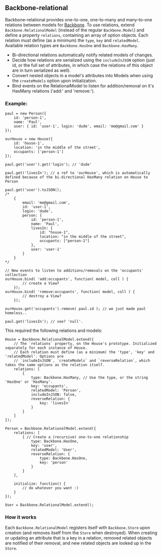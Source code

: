 ## Backbone-relational
Backbone-relational provides one-to-one, one-to-many and many-to-one relations between models for [Backbone](https://github.com/documentcloud/backbone). To use relations, extend `Backbone.RelationalModel` (instead of the regular `Backbone.Model`) and define a property `relations`, containing an array of option objects. Each relation must define (as a minimum) the `type`, `key` and `relatedModel`. Available relation types are `Backbone.HasOne` and `Backbone.HasMany`.

* Bi-directional relations automatically notify related models of changes.
* Decide how relations are serialized using the `includeInJSON` option (just id, or the full set of attributes, in which case the relations of this object are in turn serialized as well).
* Convert nested objects in a model's attributes into Models when using the `createModels` option upon initialization.
* Bind events on the RelationalModel to listen for addition/removal on it's HasMany relations ('add:<key>' and 'remove:<key>').

### Example:

	paul = new Person({
		id: 'person-1',
		name: 'Paul',
		user: { id: 'user-1', login: 'dude', email: 'me@gmail.com' }
	});
	
	ourHouse = new House({
		id: 'house-1',
		location: 'in the middle of the street',
		occupants: ['person-1']
	});
	
	paul.get('user').get('login'); // 'dude'
	
	paul.get('livesIn'); // a ref to 'ourHouse', which is automatically defined because of the bi-directional HasMany relation on House to Person
	
	paul.get('user').toJSON();
	/*
		{
			email: 'me@gmail.com',
			id: 'user-1',
			login: 'dude',
			person: {
				id: 'person-1',
				name: 'Paul',
				livesIn: {
					id: "house-1",	
					location: "in the middle of the street",
					occupants: ["person-1"]
				},
				user: 'user-1'
			}
		}
	*/
	
	// New events to listen to additions/removals on the 'occupants' collection
	ourHouse.bind( 'add:occupants', function( model, coll ) {
			// create a View?
		});
	ourHouse.bind( 'remove:occupants', function( model, coll ) {
			// destroy a View?
		});
	
	ourHouse.get('occupants').remove( paul.id ); // we just made paul homeless..
	
	paul.get('livesIn'); // see? 'null'.

	
This required the following relations and models:


	House = Backbone.RelationalModel.extend({
		// The `relations` property, on the House's prototype. Initialized separately for each instance of House.
		// Each relation must define (as a minimum) the 'type', 'key' and 'relatedModel'. Options are
		// `includeInJSON`, `createModels` and `reverseRelation`, which takes the same options as the relation itself.
		relations: [
			{
				type: Backbone.HasMany, // Use the type, or the string 'HasOne' or 'HasMany'.
				key: 'occupants',
				relatedModel: 'Person',
				includeInJSON: false,
				reverseRelation: {
					key: 'livesIn'
				}
			}
		]
	});
	
	Person = Backbone.RelationalModel.extend({
		relations: [
			{ // Create a (recursive) one-to-one relationship
				type: Backbone.HasOne,
				key: 'user',
				relatedModel: 'User',
				reverseRelation: {
					type: Backbone.HasOne,
					key: 'person'
				}
			}
		],
		
		initialize: function() {
			// do whatever you want :)
		}
	});
	
	User = Backbone.RelationalModel.extend();

### How it works

Each `Backbone.RelationalModel` registers itself with `Backbone.Store` upon creation (and removes itself from the `Store` when destroyed). When creating or updating an attribute that is a key in a relation, removed related objects are notified of their removal, and new related objects are looked up in the `Store`.